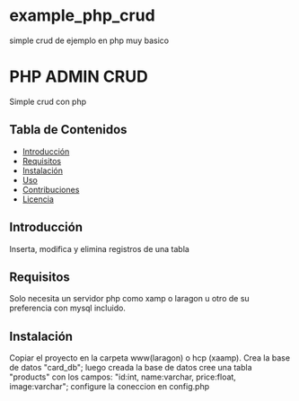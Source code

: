 # example_php_crud
simple crud de ejemplo en php muy basico
# PHP ADMIN CRUD

Simple crud con php

## Tabla de Contenidos

- [Introducción](#introducción)
- [Requisitos](#requisitos)
- [Instalación](#instalación)
- [Uso](#uso)
- [Contribuciones](#contribuciones)
- [Licencia](#licencia)

## Introducción

Inserta, modifica y elimina registros de una tabla

## Requisitos

Solo necesita un servidor php como xamp o laragon u otro de su preferencia con mysql incluido.

## Instalación

Copiar el proyecto en la carpeta www(laragon) o hcp (xaamp). Crea la base de datos "card_db"; luego creada la base de datos cree una tabla "products" con los campos: "id:int, name:varchar, price:float, image:varchar"; configure la coneccion en config.php




